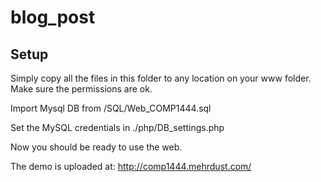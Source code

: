 # blog_post

<h2>Setup</h2>

Simply copy all the files in this folder to any location on your www folder. Make sure the permissions are ok.

Import Mysql DB from /SQL/Web_COMP1444.sql

Set the MySQL credentials in ./php/DB_settings.php

Now you should be ready to use the web.

The demo is uploaded at: http://comp1444.mehrdust.com/
